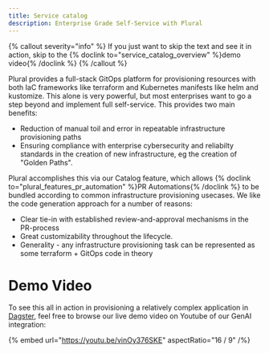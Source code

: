 ```yaml
---
title: Service catalog
description: Enterprise Grade Self-Service with Plural
---
```


{% callout severity="info" %}
If you just want to skip the text and see it in action, skip to the {% doclink to="service_catalog_overview" %}demo video{% /doclink %}
{% /callout %}

Plural provides a full-stack GitOps platform for provisioning resources with both IaC frameworks like terraform and Kubernetes manifests like helm and kustomize.  This alone is very powerful, but most enterprises want to go a step beyond and implement full self-service.  This provides two main benefits:

* Reduction of manual toil and error in repeatable infrastructure provisioning paths
* Ensuring compliance with enterprise cybersecurity and reliabilty standards in the creation of new infrastructure, eg the creation of "Golden Paths".

Plural accomplishes this via our Catalog feature, which allows {% doclink to="plural_features_pr_automation" %}PR Automations{% /doclink %} to be bundled according to common infrastructure provisioning usecases.  We like the code generation approach for a number of reasons:

* Clear tie-in with established review-and-approval mechanisms in the PR-process
* Great customizability throughout the lifecycle.
* Generality - any infrastructure provisioning task can be represented as some terraform + GitOps code in theory

# Demo Video

To see this all in action in provisioning a relatively complex application in [Dagster](https://dagster.io/), feel free to browse our live demo video on Youtube of our GenAI integration:

{% embed url="https://youtu.be/vinOy376SKE" aspectRatio="16 / 9" /%}
